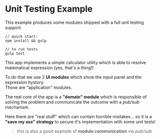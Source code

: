 Unit Testing Example
====================

This example produces some modules shipped with a full unit testing support.

    // quick start:
    npm install && gulp
    
    // to run tests
    gulp test
    

This app implements a simple calculator utility which is able
to resolve matematical expression (yes, that's a thing!)

To do that we use 2 **UI modules** which show the input panel and the
expression hystory.  
Those are "application" modules.

The real core of the app is a **"domain" module** which is responsible
of solving the problem and communicate the outcome with a _pub/sub_ mechanism.

Here there are "real stuff" which can contain horrible mistakes... so it is
a **"save my ass" strategy** to secure it's implementation with some unit tests!

> this is also a good example of **module communication** via _pub/sub_